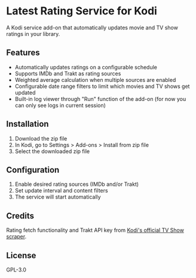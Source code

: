 # Latest Rating Service for Kodi

A Kodi service add-on that automatically updates movie and TV show ratings in your library.

## Features
- Automatically updates ratings on a configurable schedule
- Supports IMDb and Trakt as rating sources
- Weighted average calculation when multiple sources are enabled
- Configurable date range filters to limit which movies and TV shows get updated
- Built-in log viewer through "Run" function of the add-on (for now you can only see logs in current session)

## Installation
1. Download the zip file
2. In Kodi, go to Settings > Add-ons > Install from zip file
3. Select the downloaded zip file

## Configuration
1. Enable desired rating sources (IMDb and/or Trakt)
2. Set update interval and content filters
3. The service will start automatically

## Credits
Rating fetch functionality and Trakt API key from [Kodi's official TV Show scraper](https://github.com/xbmc/metadata.tvshows.themoviedb.org.python).

## License
GPL-3.0 